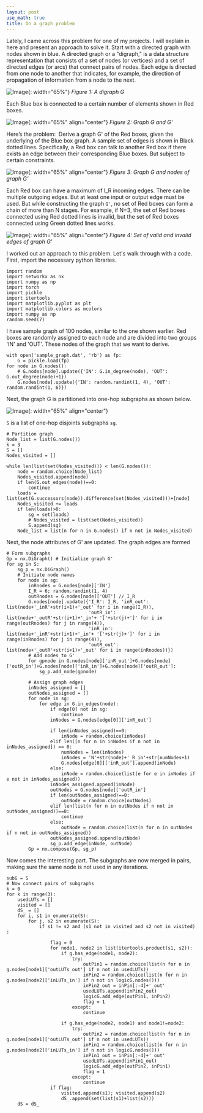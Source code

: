 ```yaml
---
layout: post
use_math: true
title: On a graph problem
---
```


Lately, I came across this problem for one of my projects. I will explain in here and present an approach to solve it.
Start with a directed graph with nodes shown in blue. A directed graph or a "digraph," is a data structure representation that consists of a set of nodes (or vertices) and a set of directed edges (or arcs) that connect pairs of nodes. Each edge is directed from one node to another that indicates, for example, the direction of propagation of information from a node to the next.

![Image](/assets/Graph/BGraph.001.jpeg){: width="65%"}
*Figure 1: A digraph G*

Each Blue box is connected to a certain number of elements shown in Red boxes.

![Image](/assets/Graph/BGraph.002.jpeg){: width="65%" align="center"}
*Figure 2: Graph G and G'*

Here’s the problem:  Derive a graph G' of the Red boxes, given the underlying of the Blue box graph. A sample set of edges is shown in Black dotted lines. Specifically, a Red box can talk to another Red box if there exists an edge between their corresponding Blue boxes. But subject to certain constraints.

![Image](/assets/Graph/BGraph.003.jpeg){: width="65%" align="center"}
*Figure 3: Graph G and nodes of graph G'*

Each Red box can have a maximum of I_R incoming edges. There can be multiple outgoing edges. But at least one input or output edge must be used. But while constructing the graph `G'`, no set of Red boxes can form a chain of more than N stages. For example, if N=3, the set of Red boxes connected using Red dotted lines is invalid, but the set of Red boxes connected using Green dotted lines works.

![Image](/assets/Graph/BGraph.004.jpeg){: width="65%" align="center"}
*Figure 4: Set of valid and invalid edges of graph G'*

I worked out an approach to this problem. Let's walk through with a code. 
First, import the necessary python libraries.

```
import random
import networkx as nx
import numpy as np
import torch
import pickle
import itertools
import matplotlib.pyplot as plt
import matplotlib.colors as mcolors
import numpy as np
random.seed(7)
```

I have sample graph of 100 nodes, similar to the one shown earlier. Red boxes are randomly assigned to each node and are divided into two groups 'IN' and 'OUT'. These nodes of the graph that we want to derive.
```
with open('sample_graph.dat', 'rb') as fp:
    G = pickle.load(fp)
for node in G.nodes():
    # G.nodes[node].update({'IN': G.in_degree(node), 'OUT': G.out_degree(node)+1})
    G.nodes[node].update({'IN': random.randint(1, 4), 'OUT': random.randint(1, 6)})
```

Next, the graph G is partitioned into one-hop subgraphs as shown below.

![Image](/assets/Graph/BGraph.005.jpeg){: width="65%" align="center"}

`S` is a list of one-hop disjoints subgraphs `sg`.  

```
# Partition graph
Node_list = list(G.nodes())
k = 3
S = []
Nodes_visited = []

while len(list(set(Nodes_visited))) < len(G.nodes()):
    node = random.choice(Node_list)
    Nodes_visited.append(node)
    if len(G.out_edges(node))==0:
        continue
    loads = list(set(G.successors(node)).difference(set(Nodes_visited)))+[node]
    Nodes_visited += loads
    if len(loads)>0:
        sg = set(loads)
        # Nodes_visited = list(set(Nodes_visited))
        S.append(sg)
    Node_list = list(n for n in G.nodes() if n not in Nodes_visited)
```
Next, the node attributes of G' are updated. The graph edges are formed 
```
# Form subgraphs
Gp = nx.DiGraph() # Initialize graph G'
for sg in S:
    sg_p = nx.DiGraph()
    # Initiate node names
    for node in sg:
        inRnodes = G.nodes[node]['IN']
        I_R = 6; random.randint(1, 4)
        outRnodes = G.nodes[node]['OUT'] // I_R
        G.nodes[node].update({'I_R': I_R, 'inR_out': list(node+'_inR'+str(i+1)+'_out' for i in range(I_R)),
                              'outR_in': list(node+'_outR'+str(i+1)+'_in'+ '['+str(j)+']' for i in range(outRnodes) for j in range(4)),
                              'inR_in': list(node+'_inR'+str(i+1)+'_in'+ '['+str(j)+']' for i in range(inRnodes) for j in range(4)),
                              'outR_out': list(node+'_outR'+str(i+1)+'_out' for i in range(inRnodes))})
        # Add nodes to G'
        for gpnode in G.nodes[node]['inR_out']+G.nodes[node]['outR_in']+G.nodes[node]['inR_in']+G.nodes[node]['outR_out']:
            sg_p.add_node(gpnode)

        # Assign graph edges
        inNodes_assigned = []
        outNodes_assigned = []
        for node in sg:
            for edge in G.in_edges(node):
                if edge[0] not in sg:
                    continue
                inNodes = G.nodes[edge[0]]['inR_out']

                if len(inNodes_assigned)==0:
                    inNode = random.choice(inNodes)
                elif len([n for n in inNodes if n not in inNodes_assigned]) == 0:
                    numNodes = len(inNodes)
                    inNodes = 'N'+str(node)+'_R_in'+str(numNodes+1)
                    G.nodes[edge[0]]['inR_out'].append(inNode)
                else:
                    inNode = random.choice(list(e for e in inNodes if e not in inNodes_assigned))
                inNodes_assigned.append(inNode)
                outNodes = G.nodes[node]['outR_in']
                if len(outNodes_assigned)==0:
                    outNode = random.choice(outNodes)
                elif len(list(n for n in outNodes if n not in outNodes_assigned))==0:
                    continue
                else:
                    outNode = random.choice(list(n for n in outNodes if n not in outNodes_assigned))
                outNodes_assigned.append(outNode)
                sg_p.add_edge(inNode, outNode)
        Gp = nx.compose(Gp, sg_p)
```
Now comes the interesting part. The subgraphs are now merged in pairs, making sure the same node is not used in any iterations.

```
subG = S
# Now connect pairs of subgraphs
k = 0
for k in range(3):
    usedLUTs = []
    visited = []
    dS_ = []
    for i, s1 in enumerate(S):
        for j, s2 in enumerate(S):
            if s1 != s2 and (s1 not in visited and s2 not in visited) :

                flag = 0
                for node1, node2 in list(itertools.product(s1, s2)):
                    if g.has_edge(node1, node2):
                        try:
                            outPin1 = random.choice(list(n for n in g.nodes[node1]['outLUTs_out'] if n not in usedLUTs))
                            inPin2 = random.choice(list(n for n in g.nodes[node2]['inLUTs_in'] if n not in logicG.nodes()))
                            inPin2_out = inPin[:-4]+'_out'
                            usedLUTs.append(inPin2_out)
                            logicG.add_edge(outPin1, inPin2)
                            flag = 1
                        except:
                            continue

                    if g.has_edge(node2, node1) and node1!=node2:
                        try:
                            outPin2 = random.choice(list(n for n in g.nodes[node1]['outLUTs_out'] if n not in usedLUTs))
                            inPin1 = random.choice(list(n for n in g.nodes[node2]['inLUTs_in'] if n not in logicG.nodes()))
                            inPin1_out = inPin[:-4]+'_out'
                            usedLUTs.append(inPin1_out)
                            logicG.add_edge(outPin2, inPin1)
                            flag = 1
                        except:
                            continue
                if flag:
                    visited.append(s1); visited.append(s2)
                    dS_.append(set(list(s1)+list(s2)))
    dS = dS_
```
